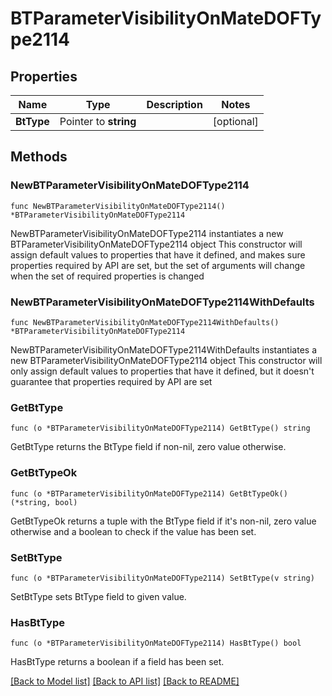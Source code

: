 # BTParameterVisibilityOnMateDOFType2114

## Properties

Name | Type | Description | Notes
------------ | ------------- | ------------- | -------------
**BtType** | Pointer to **string** |  | [optional] 

## Methods

### NewBTParameterVisibilityOnMateDOFType2114

`func NewBTParameterVisibilityOnMateDOFType2114() *BTParameterVisibilityOnMateDOFType2114`

NewBTParameterVisibilityOnMateDOFType2114 instantiates a new BTParameterVisibilityOnMateDOFType2114 object
This constructor will assign default values to properties that have it defined,
and makes sure properties required by API are set, but the set of arguments
will change when the set of required properties is changed

### NewBTParameterVisibilityOnMateDOFType2114WithDefaults

`func NewBTParameterVisibilityOnMateDOFType2114WithDefaults() *BTParameterVisibilityOnMateDOFType2114`

NewBTParameterVisibilityOnMateDOFType2114WithDefaults instantiates a new BTParameterVisibilityOnMateDOFType2114 object
This constructor will only assign default values to properties that have it defined,
but it doesn't guarantee that properties required by API are set

### GetBtType

`func (o *BTParameterVisibilityOnMateDOFType2114) GetBtType() string`

GetBtType returns the BtType field if non-nil, zero value otherwise.

### GetBtTypeOk

`func (o *BTParameterVisibilityOnMateDOFType2114) GetBtTypeOk() (*string, bool)`

GetBtTypeOk returns a tuple with the BtType field if it's non-nil, zero value otherwise
and a boolean to check if the value has been set.

### SetBtType

`func (o *BTParameterVisibilityOnMateDOFType2114) SetBtType(v string)`

SetBtType sets BtType field to given value.

### HasBtType

`func (o *BTParameterVisibilityOnMateDOFType2114) HasBtType() bool`

HasBtType returns a boolean if a field has been set.


[[Back to Model list]](../README.md#documentation-for-models) [[Back to API list]](../README.md#documentation-for-api-endpoints) [[Back to README]](../README.md)


